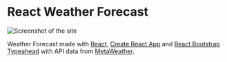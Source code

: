 # React Weather Forecast

![Screenshot of the site](http://lrod.me/images/weather_forecast.png)

Weather Forecast made with [React](https://reactjs.org/), [Create React App](https://github.com/facebookincubator/create-react-app) and [React Bootstrap Typeahead](https://github.com/ericgio/react-bootstrap-typeahead) with API data from [MetaWeather](https://www.metaweather.com/api/).
